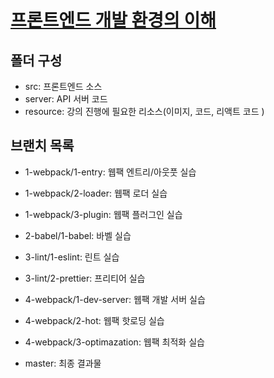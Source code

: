 # [프론트엔드 개발 환경의 이해](http://jeonghwan-kim.github.io/series/2019/12/09/frontend-dev-env-npm.html)

## 폴더 구성

- src: 프론트엔드 소스
- server: API 서버 코드
- resource: 강의 진행에 필요한 리소스(이미지, 코드, 리액트 코드 )

## 브랜치 목록

- 1-webpack/1-entry: 웹팩 엔트리/아웃풋 실습
- 1-webpack/2-loader: 웹팩 로더 실습
- 1-webpack/3-plugin: 웹팩 플러그인 실습
- 2-babel/1-babel: 바벨 실습
- 3-lint/1-eslint: 린트 실습
- 3-lint/2-prettier: 프리티어 실습
- 4-webpack/1-dev-server: 웹팩 개발 서버 실습
- 4-webpack/2-hot: 웹팩 핫로딩 실습
- 4-webpack/3-optimazation: 웹팩 최적화 실습

- master: 최종 결과물
